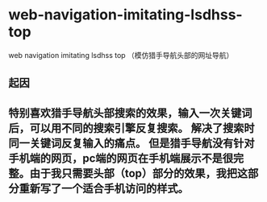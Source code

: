 # web-navigation-imitating-lsdhss-top
web navigation imitating lsdhss top （模仿猎手导航头部的网址导航）

## 起因

特别喜欢猎手导航头部搜索的效果，输入一次关键词后，可以用不同的搜索引擎反复搜索。
解决了搜索时同一关键词反复输入的痛点。
但是猎手导航没有针对手机端的网页，pc端的网页在手机端展示不是很完整。由于我只需要头部（top）部分的效果，我把这部分重新写了一个适合手机访问的样式。
-------------------------------------------------

